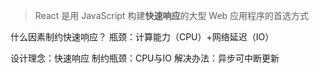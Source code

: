 

> React 是用 JavaScript 构建**快速响应**的大型 Web 应用程序的首选方式


什么因素制约快速响应？
瓶颈：计算能力（CPU）+网络延迟（IO）



设计理念：快速响应
制约瓶颈：CPU与IO
解决办法：异步可中断更新